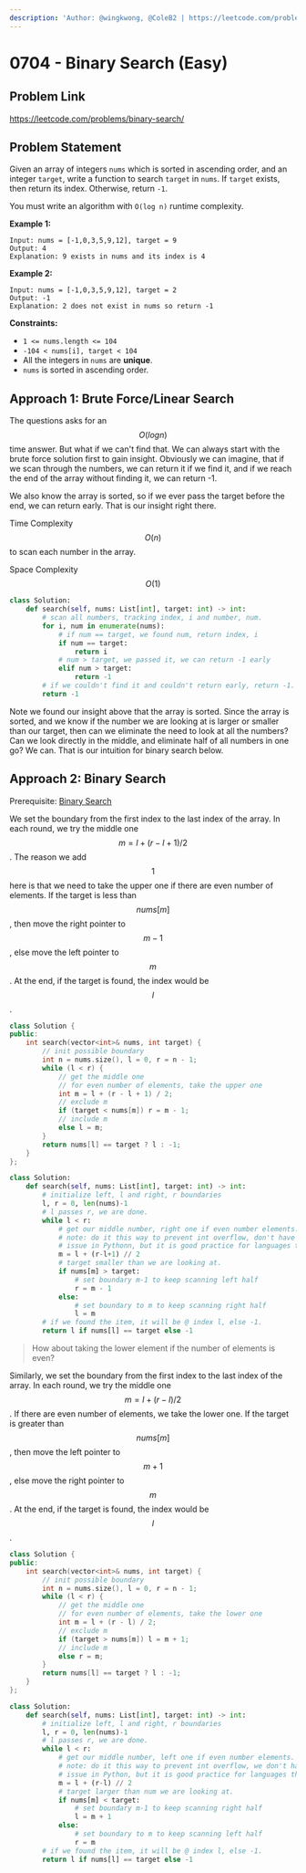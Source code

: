 ```yaml
---
description: 'Author: @wingkwong, @ColeB2 | https://leetcode.com/problems/binary-search/'
---
```


# 0704 - Binary Search (Easy)

## Problem Link

https://leetcode.com/problems/binary-search/

## Problem Statement

Given an array of integers `nums` which is sorted in ascending order, and an integer `target`, write a function to search `target` in `nums`. If `target` exists, then return its index. Otherwise, return `-1`.

You must write an algorithm with `O(log n)` runtime complexity.

**Example 1:**

```
Input: nums = [-1,0,3,5,9,12], target = 9
Output: 4
Explanation: 9 exists in nums and its index is 4
```

**Example 2:**

```
Input: nums = [-1,0,3,5,9,12], target = 2
Output: -1
Explanation: 2 does not exist in nums so return -1
```

**Constraints:**

* `1 <= nums.length <= 104`
* `-104 < nums[i], target < 104`
* All the integers in `nums` are **unique**.
* `nums` is sorted in ascending order.


## Approach 1: Brute Force/Linear Search

The questions asks for an $$O(log n)$$ time answer. But what if we can't find that. We can always start with the brute force solution first to gain insight. Obviously we can imagine, that if we scan through the numbers, we can return it if we find it, and if we reach the end of the array without finding it, we can return -1. 

We also know the array is sorted, so if we ever pass the target before the end, we can return early. That is our insight right there. 

Time Complexity $$O(n)$$ to scan each number in the array.

Space Complexity $$O(1)$$ 

<Tabs>
<TabItem value="python" label="Python">
<SolutionAuthor name="@ColeB2"/>

```py
class Solution:
    def search(self, nums: List[int], target: int) -> int:
        # scan all numbers, tracking index, i and number, num.
        for i, num in enumerate(nums):
            # if num == target, we found num, return index, i
            if num == target:
                return i
            # num > target, we passed it, we can return -1 early
            elif num > target:
                return -1
        # if we couldn't find it and couldn't return early, return -1.
        return -1
```

</TabItem>
</Tabs>

Note we found our insight above that the array is sorted. Since the array is sorted, and we know if the number we are looking at is larger or smaller than our target, then can we eliminate the need to look at all the numbers? Can we look directly in the middle, and eliminate half of all numbers in one go? We can. That is our intuition for binary search below.


## Approach 2: Binary Search

Prerequisite: [Binary Search](../../tutorials/basic-topics/binary-search)

We set the boundary from the first index to the last index of the array. In each round, we try the middle one $$m = l + (r - l + 1) / 2$$. The reason we add $$1$$ here is that we need to take the upper one if there are even number of elements. If the target is less than $$nums[m]$$, then move the right pointer to $$m - 1$$, else move the left pointer to $$m$$. At the end, if the target is found, the index would be $$l$$.

<Tabs>
<TabItem value="c++" label="C++">
<SolutionAuthor name="@wingkwong"/>

```cpp
class Solution {
public:
    int search(vector<int>& nums, int target) {
        // init possible boundary
        int n = nums.size(), l = 0, r = n - 1;
        while (l < r) {
            // get the middle one
            // for even number of elements, take the upper one
            int m = l + (r - l + 1) / 2;
            // exclude m
            if (target < nums[m]) r = m - 1;
            // include m
            else l = m;
        }
        return nums[l] == target ? l : -1;
    }
};
```

</TabItem>

<TabItem value="python" label="Python">
<SolutionAuthor name="@ColeB2"/>

```py
class Solution:
    def search(self, nums: List[int], target: int) -> int:
        # initialize left, l and right, r boundaries
        l, r = 0, len(nums)-1
        # l passes r, we are done.
        while l < r:
            # get our middle number, right one if even number elements.
            # note: do it this way to prevent int overflow, don't have
            # issue in Pythonn, but it is good practice for languages that do.
            m = l + (r-l+1) // 2
            # target smaller than we are looking at.
            if nums[m] > target:
                # set boundary m-1 to keep scanning left half
                r = m - 1
            else:
                # set boundary to m to keep scanning right half
                l = m
        # if we found the item, it will be @ index l, else -1.
        return l if nums[l] == target else -1
```

</TabItem>
</Tabs>

> How about taking the lower element if the number of elements is even?

Similarly, we set the boundary from the first index to the last index of the array. In each round, we try the middle one $$m = l + (r - l) / 2$$. If there are even number of elements, we take the lower one. If the target is greater than $$nums[m]$$, then move the left pointer to $$m + 1$$, else move the right pointer to $$m$$. At the end, if the target is found, the index would be $$l$$.


<Tabs>
<TabItem value="c++" label="C++">
<SolutionAuthor name="@wingkwong"/>

```cpp
class Solution {
public:
    int search(vector<int>& nums, int target) {
        // init possible boundary
        int n = nums.size(), l = 0, r = n - 1;
        while (l < r) {
            // get the middle one
            // for even number of elements, take the lower one
            int m = l + (r - l) / 2;
            // exclude m
            if (target > nums[m]) l = m + 1;
            // include m
            else r = m;
        }
        return nums[l] == target ? l : -1;
    }
};
```


</TabItem>

<TabItem value="python" label="Python">
<SolutionAuthor name="@ColeB2"/>

```py
class Solution:
    def search(self, nums: List[int], target: int) -> int:
        # initialize left, l and right, r boundaries
        l, r = 0, len(nums)-1
        # l passes r, we are done.
        while l < r:
            # get our middle number, left one if even number elements.
            # note: do it this way to prevent int overflow, we don't have the
            # issue in Python, but it is good practice for languages that do.
            m = l + (r-l) // 2
            # target larger than num we are looking at.
            if nums[m] < target:
                # set boundary m-1 to keep scanning right half
                l = m + 1
            else:
                # set boundary to m to keep scanning left half
                r = m
        # if we found the item, it will be @ index l, else -1.
        return l if nums[l] == target else -1
```

</TabItem>
</Tabs>

